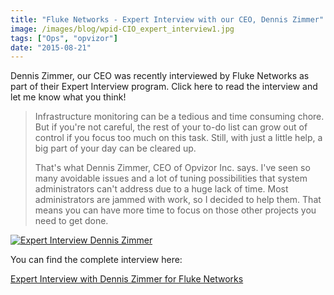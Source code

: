 ```yaml
---
title: "Fluke Networks - Expert Interview with our CEO, Dennis Zimmer"
image: /images/blog/wpid-CIO_expert_interview1.jpg
tags: ["Ops", "opvizor"]
date: "2015-08-21"
---
```


Dennis Zimmer, our CEO was recently interviewed by Fluke Networks as part of their Expert Interview program. Click here to read the interview and let me know what you think!

> Infrastructure monitoring can be a tedious and time consuming chore. But if you're not careful, the rest of your to-do list can grow out of control if you focus too much on this task. Still, with just a little help, a big part of your day can be cleared up. 
> 
> That's what Dennis Zimmer, CEO of Opvizor Inc. says. I've seen so many avoidable issues and a lot of tuning possibilities that system administrators can't address due to a huge lack of time. Most administrators are jammed with work, so I decided to help them. That means you can have more time to focus on those other projects you need to get done. 

[![Expert Interview Dennis Zimmer](/images/blog/wpid-CIO_expert_interview1.jpg)](http://de.flukenetworks.com/content/expert-interview-with-dennis-zimmer-for-fluke-networks)

You can find the complete interview here: 

[Expert Interview with Dennis Zimmer for Fluke Networks](http://de.flukenetworks.com/content/expert-interview-with-dennis-zimmer-for-fluke-networks "Expert Interview with Dennis Zimmer for Fluke Networks")
